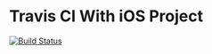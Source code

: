 # Travis CI With iOS Project

[![Build Status](https://travis-ci.com/albinekcom/Travis-CI-With-iOS-Project.svg?branch=master)](https://travis-ci.com/albinekcom/Travis-CI-With-iOS-Project)
